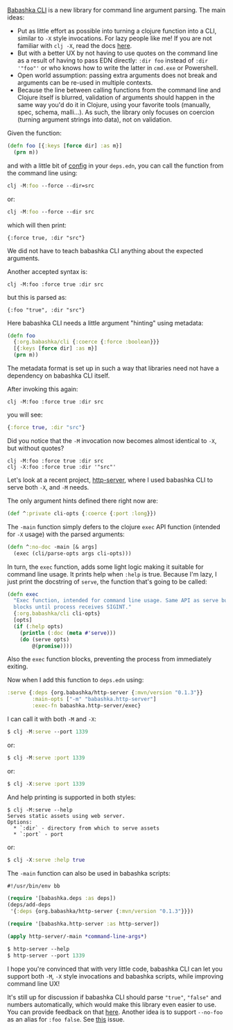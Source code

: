 [Babashka CLI](https://github.com/babashka/cli) is a new library for command line argument parsing.
The main ideas:

- Put as little effort as possible into turning a clojure function into a CLI,
  similar to `-X` style invocations. For lazy people like me! If you are not
  familiar with `clj -X`, read the docs
  [here](https://clojure.org/reference/deps_and_cli#_execute_a_function).
- But with a better UX by not having to use quotes on the command line as a
  result of having to pass EDN directly: `:dir foo` instead of `:dir '"foo"'` or
  who knows how to write the latter in `cmd.exe` or Powershell.
- Open world assumption: passing extra arguments does not break and arguments
  can be re-used in multiple contexts.
- Because the line between calling functions from the command line and Clojure
  itself is blurred, validation of arguments should happen in the same way you'd
  do it in Clojure, using your favorite tools (manually, spec, schema,
  malli...). As such, the library only focuses on coercion (turning argument
  strings into data), not on validation.

Given the function:

``` clojure
(defn foo [{:keys [force dir] :as m}]
  (prn m))
```

and with a little bit of [config](https://github.com/babashka/cli#clojure-cli)
in your `deps.edn`, you can call the function from the command line using:

``` clojure
clj -M:foo --force --dir=src
```

or:

``` clojure
clj -M:foo --force --dir src
```

which will then print:

```
{:force true, :dir "src"}
```

We did not have to teach babashka CLI anything about the expected arguments.

Another accepted syntax is:

```
clj -M:foo :force true :dir src
```

but this is parsed as:

```
{:foo "true", :dir "src"}
```

Here babashka CLI needs a little argument "hinting" using metadata:

``` clojure
(defn foo
  {:org.babashka/cli {:coerce {:force :boolean}}}
  [{:keys [force dir] :as m}]
  (prn m))
```

The metadata format is set up in such a way that libraries need not have a dependency on babashka CLI itself.


After invoking this again:

```
clj -M:foo :force true :dir src
```

you will see:

``` clojure
{:force true, :dir "src"}
```

Did you notice that the `-M` invocation now becomes almost identical to `-X`,
but without quotes?

```
clj -M:foo :force true :dir src
clj -X:foo :force true :dir '"src"'
```

Let's look at a recent project,
[http-server](https://github.com/babashka/http-server), where I used babashka
CLI to serve both `-X`, and `-M` needs.

The only argument hints defined there right now are:

``` clojure
(def ^:private cli-opts {:coerce {:port :long}})
```

The `-main` function simply defers to the clojure `exec` API function (intended
for `-X` usage) with the parsed arguments:

``` clojure
(defn ^:no-doc -main [& args]
  (exec (cli/parse-opts args cli-opts)))
```

In turn, the `exec` function, adds some light logic making it suitable for
command line usage. It prints help when `:help` is true. Because I'm lazy, I just print the docstring of `serve`, the function that's going to be called:


``` clojure
(defn exec
  "Exec function, intended for command line usage. Same API as serve but
  blocks until process receives SIGINT."
  {:org.babashka/cli cli-opts}
  [opts]
  (if (:help opts)
    (println (:doc (meta #'serve)))
    (do (serve opts)
        @(promise))))
```

Also the `exec` function blocks, preventing the process from immediately
exiting.

Now when I add this function to `deps.edn` using:

``` clojure
:serve {:deps {org.babashka/http-server {:mvn/version "0.1.3"}}
        :main-opts ["-m" "babashka.http-server"]
        :exec-fn babashka.http-server/exec}
```

I can call it with both `-M` and `-X`:

``` clojure
$ clj -M:serve --port 1339
```

or:

``` clojure
$ clj -M:serve :port 1339
```

or:

``` clojure
$ clj -X:serve :port 1339
```

And help printing is supported in both styles:

```
$ clj -M:serve --help
Serves static assets using web server.
Options:
  * `:dir` - directory from which to serve assets
  * `:port` - port
```

or:

``` clojure
$ clj -X:serve :help true
```

The `-main` function can also be used in babashka scripts:

``` clojure
#!/usr/bin/env bb

(require '[babashka.deps :as deps])
(deps/add-deps
 '{:deps {org.babashka/http-server {:mvn/version "0.1.3"}}})

(require '[babashka.http-server :as http-server])

(apply http-server/-main *command-line-args*)
```

``` clojure
$ http-server --help
$ http-server --port 1339
```

I hope you're convinced that with very little code, babashka CLI can let you
support both `-M`, `-X` style invocations and babashka scripts, while improving
command line UX!

It's still up for discussion if babashka CLI should parse `"true"`, `"false"`
and numbers automatically, which would make this library even easier to use. You
can provide feedback on that
[here](https://github.com/babashka/cli/issues/10). Another idea is to support
`--no-foo` as an alias for `:foo false`. See
[this](https://github.com/babashka/cli/issues/17) issue.
